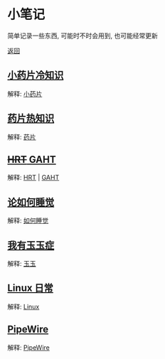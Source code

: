 # 小笔记

简单记录一些东西, 可能时不时会用到, 也可能经常更新

[返回](./)

## [小药片冷知识](medicine.md)

解释: [小药片](https://zh.wikipedia.org/wiki/Category:%E7%B2%BE%E7%A5%9E%E8%8D%AF%E7%89%A9)

## [药片热知识](medicine2.md)

解释: [药片](https://zh.wikipedia.org/wiki/%E8%99%95%E6%96%B9%E8%97%A5)

## [~~HRT~~ GAHT](hrt.md)

解释: [HRT](https://zh.wikipedia.org/wiki/%E6%BF%80%E7%B4%A0%E6%9B%BF%E4%BB%A3%E7%96%97%E6%B3%95) | [GAHT](https://zh.wikipedia.org/wiki/%E6%80%A7%E5%88%AB%E8%82%AF%E5%AE%9A%E6%BF%80%E7%B4%A0%E6%B2%BB%E7%96%97)

## [论如何睡觉](sleep.md)

解释: [如何睡觉](https://zh.wikipedia.org/wiki/%E5%A4%B1%E7%9C%A0)

## [我有玉玉症](depression.md)

解释: [玉玉](https://zh.wikipedia.org/wiki/%E6%8A%91%E9%AC%B1)

## [Linux 日常](linux-daily.md)

解释: [Linux](https://zh.wikipedia.org/wiki/Linux)

## [PipeWire](pipewire.md)

解释: [PipeWire](https://zh.wikipedia.org/wiki/PipeWire)
